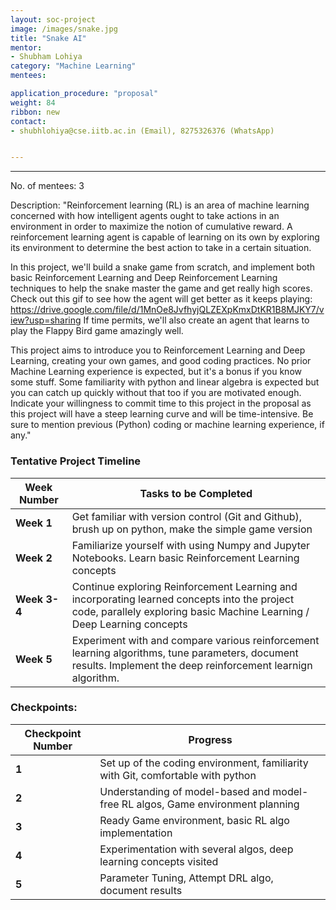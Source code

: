 ```yaml
---
layout: soc-project
image: /images/snake.jpg
title: "Snake AI"
mentor: 
- Shubham Lohiya
category: "Machine Learning"
mentees:

application_procedure: "proposal" 
weight: 84
ribbon: new
contact:
- shubhlohiya@cse.iitb.ac.in (Email), 8275326376 (WhatsApp)


---
```


---


No. of mentees: 3

Description:
"Reinforcement learning (RL) is an area of machine learning concerned with how intelligent agents ought to take actions in an environment in order to maximize the notion of cumulative reward. A reinforcement learning agent is capable of learning on its own by exploring its environment to determine the best action to take in a certain situation. 

In this project, we'll build a snake game from scratch, and implement both basic Reinforcement Learning and Deep Reinforcement Learning techniques to help the snake master the game and get really high scores. Check out this gif to see how the agent will get better as it keeps playing: https://drive.google.com/file/d/1MnOe8JvfhyjQLZEXpKmxDtKR1B8MJKY7/view?usp=sharing 
If time permits, we'll also create an agent that learns to play the Flappy Bird game amazingly well. 

This project aims to introduce you to Reinforcement Learning and Deep Learning, creating your own games, and good coding practices. No prior Machine Learning experience is expected, but it's a bonus if you know some stuff. Some familiarity with python and linear algebra is expected but you can catch up quickly without that too if you are motivated enough. 
Indicate your willingness to commit time to this project in the proposal as this project will have a steep learning curve and will be time-intensive. Be sure to mention previous (Python) coding or machine learning experience, if any."

<!--break-->

<!--break-->
### Tentative Project Timeline


|Week Number  | Tasks to be Completed|
|--- | --- | 
|**Week 1** | Get familiar with version control (Git and Github), brush up on python, make the simple game version |
|**Week 2** | Familiarize yourself with using Numpy and Jupyter Notebooks. Learn basic Reinforcement Learning concepts|
|**Week 3-4** |Continue exploring Reinforcement Learning and incorporating learned concepts into the project code, parallely exploring basic Machine Learning / Deep Learning concepts|
|**Week 5** | Experiment with and compare various reinforcement learning algorithms, tune parameters, document results. Implement the deep reinforcement learnign algorithm. |



### Checkpoints:
<!--break-->

|Checkpoint Number  | Progress|
|--- | --- | 
|**1** |  Set up of the coding environment, familiarity with Git, comfortable with python|
|**2** |Understanding of model-based and model-free RL algos, Game environment planning|
|**3** |Ready Game environment, basic RL algo implementation|
|**4** |Experimentation with several algos, deep learning concepts visited|
|**5** | Parameter Tuning, Attempt DRL algo, document results|

<!--break-->